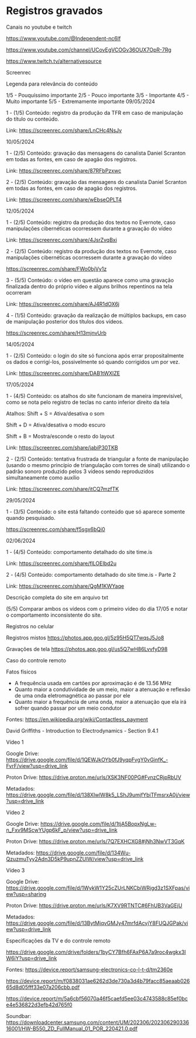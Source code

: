 # Registros gravados



Canais no youtube e twitch

https://www.youtube.com/@Independent-nc6lf

https://www.youtube.com/channel/UCovEgVCOGv36OUX7OpR-7Rg

https://www.twitch.tv/alternativesource


Screenrec

Legenda para relevância do conteúdo

1/5 - Pouquíssimo importante
2/5 - Pouco importante
3/5 - Importante
4/5 - Muito importante
5/5 - Extremamente importante
09/05/2024

1 - (1/5)
Conteúdo: registro da produção da TFR em caso de manipulação do título ou conteúdo.

Link: https://screenrec.com/share/LnCHc4NsJv



10/05/2024

1 - (2/5)
Conteúdo: gravação das mensagens do canalista Daniel Scranton em todas as fontes, em caso de apagão dos registros.

Link: https://screenrec.com/share/87RFbPzxwc

2 - (2/5)
Conteúdo: gravação das mensagens do canalista Daniel Scranton em todas as fontes, em caso de apagão dos registros.

Link: https://screenrec.com/share/wEbseOPLT4


12/05/2024
 

1 - (2/5)
Conteúdo: registro da produção dos textos no Evernote, caso manipulações cibernéticas ocorressem durante a gravação do vídeo

Link: https://screenrec.com/share/4JsrZvqBxi

2 - (2/5)
Conteúdo: registro da produção dos textos no Evernote, caso manipulações cibernéticas ocorressem durante a gravação do vídeo

 https://screenrec.com/share/FWo0bjVy1z

3 - (5/5)
Conteúdo: o vídeo em questão aparece como uma gravação finalizada dentro do próprio vídeo e alguns brilhos repentinos na tela ocorreram

Link: https://screenrec.com/share/AJ4R1dOX6j

4 - (1/5)
Conteúdo: gravação da realização de múltiplos backups, em caso de manipulação posterior dos títulos dos vídeos.

 https://screenrec.com/share/H13mjnvUrb


14/05/2024

1 - (2/5)
Conteúdo: o login do site só funciona após errar propositalmente os dados e corrigí-los, possivelmente só quando corrigidos um por vez.

Link: https://screenrec.com/share/DAB1tWXlZE 


17/05/2024

1 - (4/5)
Conteúdo: os atalhos do site funcionam de maneira imprevisível, como se nota pelo registro de teclas no canto inferior direito da tela

Atalhos: 
Shift + S = Ativa/desativa o som

Shift + D = Ativa/desativa o modo escuro

Shift + B = Mostra/esconde o resto do layout

Link: https://screenrec.com/share/jabiP30TKB

2 - (2/5)
Conteúdo: tentativa frustrada de triangular a fonte de manipulação (usando o mesmo princípio de triangulação com torres de sinal) utilizando o padrão sonoro produzido pelos 3 vídeos sendo reproduzidos simultaneamente como auxílio

Link: https://screenrec.com/share/itCQ7mzfTK

29/05/2024

1 - (3/5)
Conteúdo: o site está faltando conteúdo que só aparece somente quando pesquisado.

 https://screenrec.com/share/f5sgx6bQi0

02/06/2024

1 - (4/5)
Conteúdo: comportamento detalhado do site time.is

Link: https://screenrec.com/share/flLOEIbd2u

2 - (4/5)
Conteúdo: comportamento detalhado do site time.is - Parte 2

Link: https://screenrec.com/share/QgM1KWYaqe


Descrição completa do site em arquivo txt


(5/5) Comparar ambos os vídeos com o primeiro vídeo do dia 17/05 e notar o comportamento inconsistente do site.  


Registros no celular

Registros mistos
https://photos.app.goo.gl/5z95H5QT7wqsJ5Jo8

Gravações de tela
https://photos.app.goo.gl/us5Q7wH86LvvfyD98


Caso do controle remoto

Fatos físicos

- A frequência usada em cartões por aproximação é de 13.56 MHz
- Quanto maior a condutividade de um meio, maior a atenuação e reflexão de uma onda eletromagnética ao passar por ele
- Quanto maior a frequência de uma onda, maior a atenuação que ela irá sofrer quando passar por um meio condutor


Fontes:
https://en.wikipedia.org/wiki/Contactless_payment

David Griffiths - Introduction to Electrodynamics - Section 9.4.1
	


Vídeo 1

Google Drive: https://drive.google.com/file/d/1QEWJkOYb0fJ9yqpFvgY0vGinfK_-FvrF/view?usp=drive_link

Proton Drive: https://drive.proton.me/urls/XSK3NF00PG#FvnzCRjpRbUV

Metadados: https://drive.google.com/file/d/138XIwlW8k5_LShJ9umjfYbiTFmsrxA0j/view?usp=drive_link

Vídeo 2

Google Drive: https://drive.google.com/file/d/1tjA5BopxNgLw-n_Fxv9MScwYUgp6kF_p/view?usp=drive_link

Proton Drive:  https://drive.proton.me/urls/7Q7EXHCXG8#jNh3NwVT3GqK

Metadados: https://drive.google.com/file/d/134Wu-QzuzmuTyy2Adn3D5kP9upnZZUIW/view?usp=drive_link

Vídeo 3

Google Drive: https://drive.google.com/file/d/1WykW1Y25cZUrLNKCbiWRjgd3z1SXFpas/view?usp=sharing

Proton Drive:  https://drive.proton.me/urls/K7XV9RTNTC#6FhUB3VaGEjU

Metadados: https://drive.google.com/file/d/13BytMjqvGMJy47mrfdAcvjY8FUQJGPak/view?usp=drive_link





Especificações da TV e do controle remoto


https://drive.google.com/drive/folders/1byCY7Bfh6FAxP6A7a9roc4wgkx3IW6iY?usp=drive_link

Fontes:
https://device.report/samsung-electronics-co-l-t-d/tm2360e

https://device.report/m/f0838031ae6262d3de730a3d4b79facc85aeaab02665d8d05fff33e07a206cbb.pdf

https://device.report/m/5a6cbf56070a46f5caefd5ee03c4743588c85ef0bce4e536822d3efb42d765f0

Soundbar: https://downloadcenter.samsung.com/content/UM/202306/20230629033616001/HW-B550_ZD_FullManual_01_POR_220421.0.pdf








